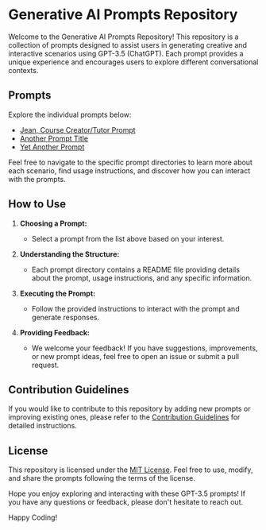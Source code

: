 # Generative AI Prompts Repository

Welcome to the Generative AI Prompts Repository! This repository is a collection of prompts designed to assist users in generating creative and interactive scenarios using GPT-3.5 (ChatGPT). Each prompt provides a unique experience and encourages users to explore different conversational contexts.

## Prompts

Explore the individual prompts below:

* [Jean, Course Creator/Tutor Prompt](./Jean_Course%20Creator/README.md)
* [Another Prompt Title](./Ryan_Personal%20Fitness%20Coach/README.md)
* [Yet Another Prompt](./yet-another-prompt/README.md)

Feel free to navigate to the specific prompt directories to learn more about each scenario, find usage instructions, and discover how you can interact with the prompts.

## How to Use

1. **Choosing a Prompt:**
   - Select a prompt from the list above based on your interest.

2. **Understanding the Structure:**
   - Each prompt directory contains a README file providing details about the prompt, usage instructions, and any specific information.

3. **Executing the Prompt:**
   - Follow the provided instructions to interact with the prompt and generate responses.

4. **Providing Feedback:**
   - We welcome your feedback! If you have suggestions, improvements, or new prompt ideas, feel free to open an issue or submit a pull request.

## Contribution Guidelines

If you would like to contribute to this repository by adding new prompts or improving existing ones, please refer to the [Contribution Guidelines](./CONTRIBUTING.md) for detailed instructions.

## License

This repository is licensed under the [MIT License](./LICENSE). Feel free to use, modify, and share the prompts following the terms of the license.

Hope you enjoy exploring and interacting with these GPT-3.5 prompts! If you have any questions or feedback, please don't hesitate to reach out.

Happy Coding!
